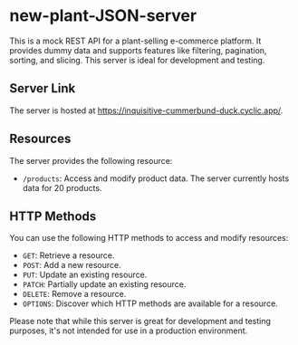 # new-plant-JSON-server

This is a mock REST API for a plant-selling e-commerce platform. It provides dummy data and supports features like filtering, pagination, sorting, and slicing. This server is ideal for development and testing.

## Server Link

The server is hosted at https://inquisitive-cummerbund-duck.cyclic.app/.

## Resources

The server provides the following resource:

- `/products`: Access and modify product data. The server currently hosts data for 20 products.

## HTTP Methods

You can use the following HTTP methods to access and modify resources:

- `GET`: Retrieve a resource.
- `POST`: Add a new resource.
- `PUT`: Update an existing resource.
- `PATCH`: Partially update an existing resource.
- `DELETE`: Remove a resource.
- `OPTIONS`: Discover which HTTP methods are available for a resource.

Please note that while this server is great for development and testing purposes, it's not intended for use in a production environment.
